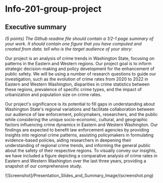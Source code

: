 # Info-201-group-project

## Executive summary

_(5 points) The Github readme file should contain a 1/2-1 page summary of your work.
It should 
contain one figure that you have computed and created from data.
tell who is the target audience of your story:_

Our project is an analysis of crime trends in Washington State, focusing on patterns in the Eastern and Western regions. Our project goal is to inform strategic decision-making and policy development for the enhancement of public safety. We will be using a number of research questions to guide our investigation, such as the evolution of crime rates from 2020 to 2022 in Eastern and Western Washington, disparities in crime statistics between these regions, prevalence of specific crime types, and the impact of urbanization and population size on crime rates. 

Our project's significance is its potential to fill gaps in understanding about Washington State's regional variations and facilitate collaboration between our audience of law enforcement, policymakers, researchers, and the public while considering the unique socio-economic, cultural, and geographic factors influencing crime dynamics in Eastern and Western Washington. Our findings are expected to benefit law enforcement agencies by providing insights into regional crime patterns, assisting policymakers in formulating evidence-based policies, aiding researchers in deepening their understanding of regional crime trends, and informing the general public about the safety of their respective regions. 
To visually convey our insights, we have included a figure depicting a comparative analysis of crime rates in Eastern and Western Washington over the last three years, providing a snapshot of our comprehensive study.

![Screenshot]/Presentation_Slides_and_Summary_Image/(screenshot.png)

